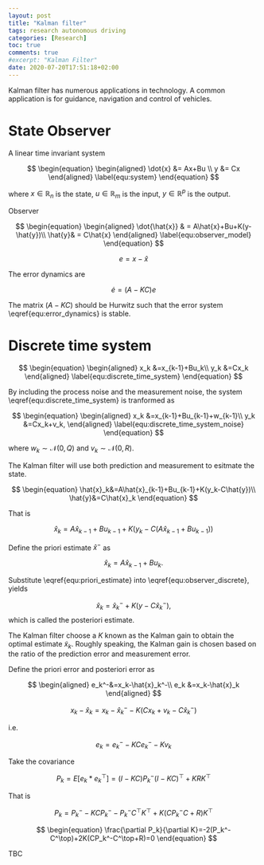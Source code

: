 ```yaml
---
layout: post
title: "Kalman filter"
tags: research autonomous driving
categories: [Research]
toc: true
comments: true
#excerpt: "Kalman Filter"
date: 2020-07-20T17:51:18+02:00
---
```

Kalman filter has numerous applications in technology. A common application is for guidance, navigation and control of vehicles.
<!--more-->

# State Observer 

A linear time invariant system 

$$
\begin{equation}
\begin{aligned}
\dot{x} &= Ax+Bu \\
y &= Cx
\end{aligned}
\label{equ:system}
\end{equation}
$$

where $x\in\mathbb{R}_n$ is the state, $u\in\mathbb{R}_m$ is the input, $y\in\mathbb{R}^p$ is the output. 

Observer 



$$
\begin{equation}
\begin{aligned}
\dot{\hat{x}} & = A\hat{x}+Bu+K(y-\hat{y})\\
\hat{y}& = C\hat{x}
\end{aligned}
\label{equ:observer_model}
\end{equation}
$$


$$
\begin{equation}
e=x-\hat{x}
\label{equ:error}
\end{equation}
$$ 

The error dynamics are 

$$
\begin{equation}
\dot{e}=(A-KC)e
\label{equ:error_dynamics}
\end{equation}
$$

The matrix $(A-KC)$ should be Hurwitz such that the error system \eqref{equ:error_dynamics} is stable.

# Discrete time system 
$$
\begin{equation}
\begin{aligned}
x_k &=x_{k-1}+Bu_k\\
y_k &=Cx_k
\end{aligned}
\label{equ:discrete_time_system}
\end{equation}
$$

By including the process noise and the measurement noise, the system \eqref{equ:discrete_time_system} is tranformed as 

$$
\begin{equation}
\begin{aligned}
x_k &=x_{k-1}+Bu_{k-1}+w_{k-1}\\
y_k &=Cx_k+v_k,
\end{aligned}
\label{equ:discrete_time_system_noise}
\end{equation}
$$

where $w_k\sim \mathcal{N}(0,Q)$ and $v_k\sim \mathcal{N}(0,R)$.

The Kalman filter will use both prediction and measurement to esitmate the state. 

$$
\begin{equation}
\hat{x}_k&=A\hat{x}_{k-1}+Bu_{k-1}+K(y_k-C\hat{y})\\
\hat{y}&=C\hat{x}_k
\end{equation}
$$

That is 

$$
\begin{equation}
\hat{x}_k=A\hat{x}_{k-1}+Bu_{k-1} + K(y_k-C(A\hat{x}_{k-1}+Bu_{k-1}))
\label{equ:observer_discrete}
\end{equation}
$$

Define the priori estimate $\hat{x}^{-}$ as 

$$
\begin{equation}
\hat{x}_k=A\hat{x}_{k-1}+Bu_k.
\label{equ:priori_estimate}
\end{equation}
$$

Substitute \eqref{equ:priori_estimate} into \eqref{equ:observer_discrete}, yields

$$
\hat{x}_k=\hat{x}^-_k + K (y-C\hat{x}^-_k), 
$$
which is called the posteriori estimate.

The Kalman filter choose a $K$ known as the Kalman gain to obtain the optimal estimate $\tilde{x}_k$. Roughly speaking, the Kalman gain is chosen based on the ratio of the prediction error and measurement error.   

Define the priori error and posteriori error as 

$$
\begin{aligned}
e_k^-&=x_k-\hat{x}_k^-\\
e_k &=x_k-\hat{x}_k
\end{aligned}
$$

$$
\begin{equation}
x_k-\hat{x}_k=x_k-\hat{x}_k^- - K(Cx_k+v_k-C\hat{x}_k^-)
\end{equation}
$$

i.e. 

$$
\begin{equation}
e_k=e_k^- - KCe_k^- - Kv_k
\end{equation}
$$

Take the covariance  

$$
\begin{equation}
P_k=E[e_k*e_k^\top]=(I-KC)P_k^- (I-KC)^\top + KRK^\top
\end{equation}
$$

That is 

$$
\begin{equation}
P_k=P_k^- -KCP_k^- - P_k^- C^\top K^\top + K(CP_k^-C+R)K^\top 
\end{equation}
$$

$$
\begin{equation}
\frac{\partial P_k}{\partial K}=-2(P_k^-C^\top)+2K(CP_k^-C^\top+R)=0
\end{equation}
$$

TBC
